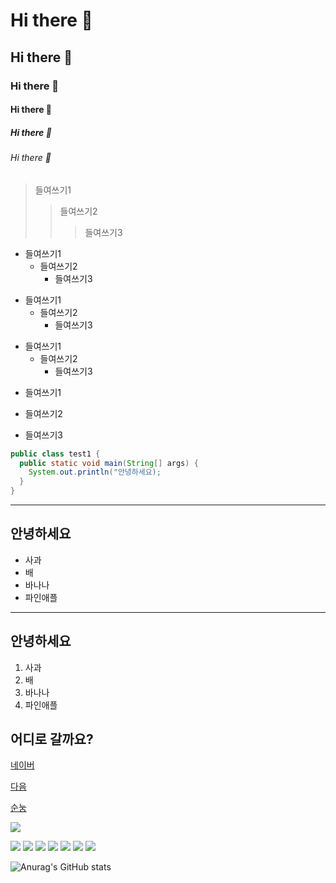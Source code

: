 <!-- 마크다운 태그 -->
# Hi there 👋
## Hi there 👋
### Hi there 👋
#### Hi there 👋
##### Hi there 👋
###### Hi there 👋

> 들여쓰기1
> >들여쓰기2
>  >  >들여쓰기3

* 들여쓰기1
  * 들여쓰기2
    * 들여쓰기3

+ 들여쓰기1
  + 들여쓰기2
    + 들여쓰기3
     
- 들여쓰기1
  - 들여쓰기2
    - 들여쓰기3
     
 * 들여쓰기1
  + 들여쓰기2
   - 들여쓰기3

<!--
<pre>
<code>
-->
``` java
public class test1 {
  public static void main(String[] args) {
    System.out.println("안녕하세요);
  }
}
```
<!--
</code>
</pre>
-->

<!--
**soonnung/soonnung** is a ✨ _special_ ✨ repository because its `README.md` (this file) appears on your GitHub profile.

Here are some ideas to get you started:

- 🔭 I’m currently working on ...
- 🌱 I’m currently learning ...
- 👯 I’m looking to collaborate on ...
- 🤔 I’m looking for help with ...
- 💬 Ask me about ...
- 📫 How to reach me: ...
- 😄 Pronouns: ...
- ⚡ Fun fact: ...
-->

<hr/>

<h2>안녕하세요</h2>
<ul>
  <li>사과</li>
  <li>배</li>
  <li>바나나</li>
  <li>파인애플</li>
</ul>

<hr/>

<h2>안녕하세요</h2>
<ol>
  <li>사과</li>
  <li>배</li>
  <li>바나나</li>
  <li>파인애플</li>
</ol>

<h2>어디로 갈까요?</h2>
<p><a href="http://www.naver.com">네이버</a></p>
<p><a href="http://www.daum.net">다음</a></p>
<p><a href="https://blog.naver.com/jsung206">순눙</a></p>

<p>
 <a href="https://blog.naver.com/jsung206">
  <img src="https://encrypted-tbn0.gstatic.com/images?q=tbn:ANd9GcTGlIVuGhPw2IZkL-7POiDpJNFrW9mWl3czh_kYDvE9nJ4jMU3AFdZhNXpraDzWvN0PZmM&usqp=CAU">
 </a>
</p>

<img src="https://img.shields.io/badge/apple-000000?style=Apple&logo=Apple&logoColor=#000000">

<img src="https://img.shields.io/badge/apple-000000?style=badge&logo=Burton&logoColor=#ffffff">
<img src="https://img.shields.io/badge/apple-000000?style=for-the-bedge&logo=Burton&logoColor=#ffffff">
<img src="https://img.shields.io/badge/apple-000000?style=plastic&logo=Burton&logoColor=#ffffff">
<img src="https://img.shields.io/badge/apple-000000?style=flat&logo=Burton&logoColor=#ffffff">
<img src="https://img.shields.io/badge/apple-000000?style=flat-square&logo=Burton&logoColor=#ffffff">
<img src="https://img.shields.io/badge/apple-000000?style=social&logo=Burton&logoColor=#0000000">

<!-- 깃허브 상태(스탭-step) 등록하기 -->
<!-- 깃허브 테마 : dark, radical, merko, gruvbox, tokyonight, onedark, cobalt, synthwave, highcontrast, dracula -->
![Anurag's GitHub stats](https://github-readme-stats.vercel.app/api?username=soonnung&show_icons=true&theme=radical)
